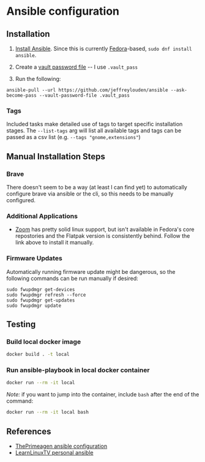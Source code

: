 # Ansible configuration

## Installation

1. [Install Ansible](https://www.ansible.com/). Since this is currently [Fedora](https://getfedora.org/)-based, `sudo dnf install ansible`.

2. Create a [vault password file](https://docs.ansible.com/ansible/latest/user_guide/vault.html#storing-passwords-in-files) -- I use `.vault_pass`

3. Run the following:

```
ansible-pull --url https://github.com/jeffreylouden/ansible --ask-become-pass --vault-password-file .vault_pass
```

### Tags

Included tasks make detailed use of tags to target specific installation stages. The `--list-tags` arg will list all available tags and tags can be passed as a csv list (e.g. `--tags "gnome,extensions"`)

## Manual Installation Steps

### Brave

There doesn't seem to be a way (at least I can find yet) to automatically configure brave via ansible or the cli, so this needs to be manually configured.

### Additional Applications

- [Zoom](https://support.zoom.us/hc/en-us/articles/204206269-Installing-or-updating-Zoom-on-Linux) has pretty solid linux support, but isn't available in Fedora's core repostories and the Flatpak version is consistently behind. Follow the link above to install it manually.

### Firmware Updates

Automatically running firmware update might be dangerous, so the following commands can be run manually if desired:

```
sudo fwupdmgr get-devices
sudo fwupdmgr refresh --force
sudo fwupdmgr get-updates
sudo fwupdmgr update
```

## Testing

### Build local docker image

```sh
docker build . -t local
```

### Run ansible-playbook in local docker container

```sh
docker run --rm -it local
```

_Note:_ if you want to jump into the container, include `bash` after the end of the command:

```sh
docker run --rm -it local bash
```

## References

- [ThePrimeagen ansible configuration](https://github.com/ThePrimeagen/ansible)
- [LearnLinuxTV personal ansible](https://github.com/LearnLinuxTV/personal_ansible_desktop_configs)
